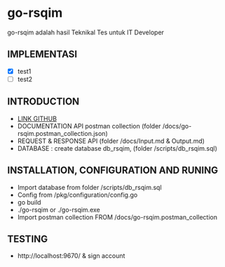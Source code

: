 # go-rsqim

go-rsqim adalah hasil Teknikal Tes untuk IT Developer 

IMPLEMENTASI
------------

- [x] test1
- [ ] test2

INTRODUCTION
------------
* [LINK GITHUB](https://www.github.com/absormu/go-rsqim)
* DOCUMENTATION API postman collection (folder /docs/go-rsqim.postman_collection.json)
* REQUEST & RESPONSE API (folder /docs/Input.md & Output.md)
* DATABASE : create database db_rsqim, (folder /scripts/db_rsqim.sql)

INSTALLATION, CONFIGURATION AND RUNING
------------

 * Import database from folder /scripts/db_rsqim.sql
 * Config from /pkg/configuration/config.go
 * go build
 * ./go-rsqim or ./go-rsqim.exe
 * Import postman collection FROM /docs/go-rsqim.postman_collection
  
 TESTING
------------
* http://localhost:9670/ & sign account
